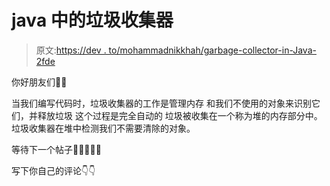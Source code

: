 # java 中的垃圾收集器

> 原文:[https://dev . to/mohammadnikkhah/garbage-collector-in-Java-2fde](https://dev.to/mohammadnikkhah/garbage-collector-in-java-2fde)

你好朋友们🙋‍♂️

当我们编写代码时，垃圾收集器的工作是管理内存
和我们不使用的对象来识别它们，并释放垃圾
这个过程是完全自动的
垃圾被收集在一个称为堆的内存部分中。
垃圾收集器在堆中检测我们不需要清除的对象。

等待下一个帖子🙋‍♂️😉👨‍💻

写下你自己的评论👇👇